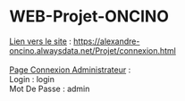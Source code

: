 # WEB-Projet-ONCINO

<ins>Lien vers le site</ins> : https://alexandre-oncino.alwaysdata.net/Projet/connexion.html<br><br>
<ins>Page Connexion Administrateur</ins> :<br>
Login : login<br>
Mot De Passe : admin
